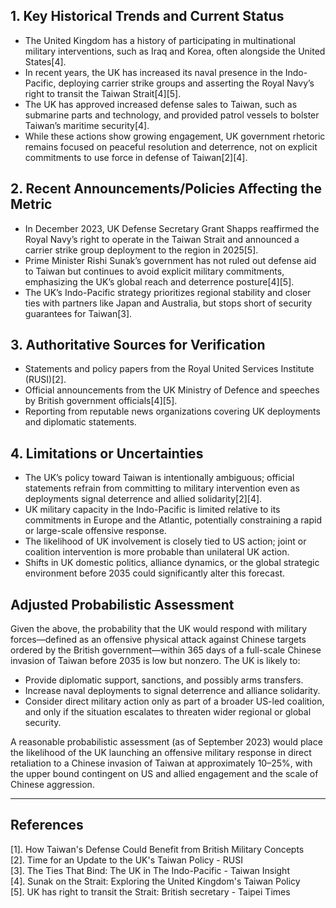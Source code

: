 ## 1. Key Historical Trends and Current Status

- The United Kingdom has a history of participating in multinational military interventions, such as Iraq and Korea, often alongside the United States[4].
- In recent years, the UK has increased its naval presence in the Indo-Pacific, deploying carrier strike groups and asserting the Royal Navy’s right to transit the Taiwan Strait[4][5].
- The UK has approved increased defense sales to Taiwan, such as submarine parts and technology, and provided patrol vessels to bolster Taiwan’s maritime security[4].
- While these actions show growing engagement, UK government rhetoric remains focused on peaceful resolution and deterrence, not on explicit commitments to use force in defense of Taiwan[2][4].

## 2. Recent Announcements/Policies Affecting the Metric

- In December 2023, UK Defense Secretary Grant Shapps reaffirmed the Royal Navy’s right to operate in the Taiwan Strait and announced a carrier strike group deployment to the region in 2025[5].
- Prime Minister Rishi Sunak’s government has not ruled out defense aid to Taiwan but continues to avoid explicit military commitments, emphasizing the UK’s global reach and deterrence posture[4][5].
- The UK’s Indo-Pacific strategy prioritizes regional stability and closer ties with partners like Japan and Australia, but stops short of security guarantees for Taiwan[3].

## 3. Authoritative Sources for Verification

- Statements and policy papers from the Royal United Services Institute (RUSI)[2].
- Official announcements from the UK Ministry of Defence and speeches by British government officials[4][5].
- Reporting from reputable news organizations covering UK deployments and diplomatic statements.

## 4. Limitations or Uncertainties

- The UK’s policy toward Taiwan is intentionally ambiguous; official statements refrain from committing to military intervention even as deployments signal deterrence and allied solidarity[2][4].
- UK military capacity in the Indo-Pacific is limited relative to its commitments in Europe and the Atlantic, potentially constraining a rapid or large-scale offensive response.
- The likelihood of UK involvement is closely tied to US action; joint or coalition intervention is more probable than unilateral UK action.
- Shifts in UK domestic politics, alliance dynamics, or the global strategic environment before 2035 could significantly alter this forecast.

## Adjusted Probabilistic Assessment

Given the above, the probability that the UK would respond with military forces—defined as an offensive physical attack against Chinese targets ordered by the British government—within 365 days of a full-scale Chinese invasion of Taiwan before 2035 is low but nonzero. The UK is likely to:
- Provide diplomatic support, sanctions, and possibly arms transfers.
- Increase naval deployments to signal deterrence and alliance solidarity.
- Consider direct military action only as part of a broader US-led coalition, and only if the situation escalates to threaten wider regional or global security.

A reasonable probabilistic assessment (as of September 2023) would place the likelihood of the UK launching an offensive military response in direct retaliation to a Chinese invasion of Taiwan at approximately 10–25%, with the upper bound contingent on US and allied engagement and the scale of Chinese aggression.

---

## References

[1]. How Taiwan's Defense Could Benefit from British Military Concepts  
[2]. Time for an Update to the UK's Taiwan Policy - RUSI  
[3]. The Ties That Bind: The UK in The Indo-Pacific - Taiwan Insight  
[4]. Sunak on the Strait: Exploring the United Kingdom's Taiwan Policy  
[5]. UK has right to transit the Strait: British secretary - Taipei Times